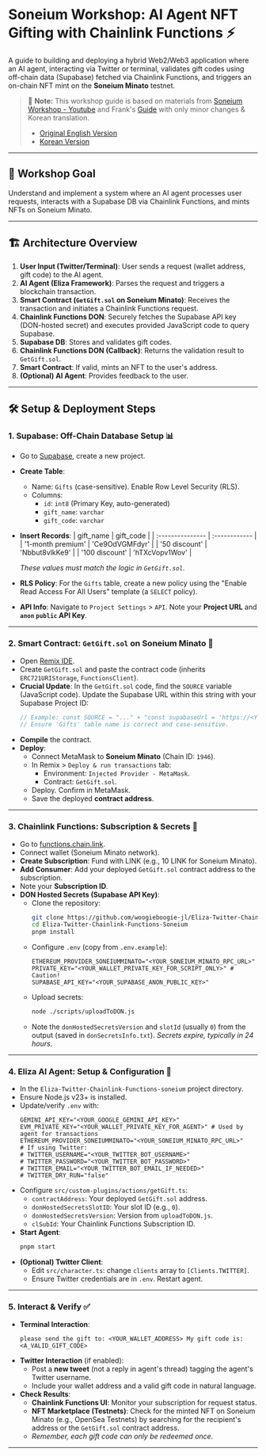 # Soneium Workshop: AI Agent NFT Gifting with Chainlink Functions ⚡️

A guide to building and deploying a hybrid Web2/Web3 application where an AI agent, interacting via Twitter or terminal, validates gift codes using off-chain data (Supabase) fetched via Chainlink Functions, and triggers an on-chain NFT mint on the **Soneium Minato** testnet.


> 📝 **Note:**
> This workshop guide is based on materials from [Soneium Workshop - Youtube](https://www.youtube.com/watch?v=kqNDZS9xWVE) and Frank's [Guide](https://cll-devrel.gitbook.io/soneium-workshop-elizaos+functions+twit/4.-prepare-don-hosted-secrets) with only minor changes & Korean translation.
>
> * [Original English Version](https://woogieboogie-jl.gitbook.io/functions-agent-twitter-with-soneium-workshop)
> * [Korean Version](https://woogieboogie-jl.gitbook.io/functions-agent-twitter-with-soneium-workshop/kor)

-----

## 🎯 Workshop Goal

Understand and implement a system where an AI agent processes user requests, interacts with a Supabase DB via Chainlink Functions, and mints NFTs on Soneium Minato.

-----

## 🏗️ Architecture Overview

1.  **User Input (Twitter/Terminal)**: User sends a request (wallet address, gift code) to the AI agent.
2.  **AI Agent (Eliza Framework)**: Parses the request and triggers a blockchain transaction.
3.  **Smart Contract (`GetGift.sol` on Soneium Minato)**: Receives the transaction and initiates a Chainlink Functions request.
4.  **Chainlink Functions DON**: Securely fetches the Supabase API key (DON-hosted secret) and executes provided JavaScript code to query Supabase.
5.  **Supabase DB**: Stores and validates gift codes.
6.  **Chainlink Functions DON (Callback)**: Returns the validation result to `GetGift.sol`.
7.  **Smart Contract**: If valid, mints an NFT to the user's address.
8.  **(Optional) AI Agent**: Provides feedback to the user.

-----

## 🛠️ Setup & Deployment Steps

### 1\. Supabase: Off-Chain Database Setup 📊

  * Go to [Supabase](https://supabase.com), create a new project.
  * **Create Table**:
      * Name: `Gifts` (case-sensitive). Enable Row Level Security (RLS).
      * Columns:
          * `id`: `int8` (Primary Key, auto-generated)
          * `gift_name`: `varchar`
          * `gift_code`: `varchar`
  * **Insert Records**:
    | gift\_name       | gift\_code    |
    | :--------------- | :------------ |
    | '1-month premium' | 'Ce9OdVGMFdyr' |
    | '50 discount'    | 'Nbbut8vlkKe9' |
    | '100 discount'   | 'hTXcVopv1Wov' |
    
    *These values must match the logic in `GetGift.sol`.*
  * **RLS Policy**: For the `Gifts` table, create a new policy using the "Enable Read Access For All Users" template (a `SELECT` policy).
  * **API Info**: Navigate to `Project Settings` \> `API`. Note your **Project URL** and **`anon` `public` API Key**.

-----

### 2\. Smart Contract: `GetGift.sol` on Soneium Minato 📜

  * Open [Remix IDE](https://www.google.com/search?q=https://remix.ethereum.org/).
  * Create `GetGift.sol` and paste the contract code (inherits `ERC721URIStorage`, `FunctionsClient`).
  * **Crucial Update**: In the `GetGift.sol` code, find the `SOURCE` variable (JavaScript code). Update the Supabase URL within this string with your Supabase Project ID:
    ```javascript
    // Example: const SOURCE = "..." + "const supabaseUrl = 'https://<YOUR_PROJECT_ID>.supabase.co/rest/v1/Gifts?select=gift_name,gift_code';" + "...";
    // Ensure 'Gifts' table name is correct and case-sensitive.
    ```
  * **Compile** the contract.
  * **Deploy**:
      * Connect MetaMask to **Soneium Minato** (Chain ID: `1946`).
      * In Remix \> `Deploy & run transactions` tab:
          * Environment: `Injected Provider - MetaMask`.
          * Contract: `GetGift.sol`.
      * Deploy. Confirm in MetaMask.
      * Save the deployed **contract address**.

-----

### 3\. Chainlink Functions: Subscription & Secrets 🔗

  * Go to [functions.chain.link](https://functions.chain.link/).
  * Connect wallet (Soneium Minato network).
  * **Create Subscription**: Fund with LINK (e.g., 10 LINK for Soneium Minato).
  * **Add Consumer**: Add your deployed `GetGift.sol` contract address to the subscription.
  * Note your **Subscription ID**.
  * **DON Hosted Secrets (Supabase API Key)**:
      * Clone the repository:
        ```bash
        git clone https://github.com/woogieboogie-jl/Eliza-Twitter-Chainlink-Functions-Soneium.git
        cd Eliza-Twitter-Chainlink-Functions-Soneium
        pnpm install
        ```
      * Configure `.env` (copy from `.env.example`):
        ```env
        ETHEREUM_PROVIDER_SONEIUMMINATO="<YOUR_SONEIUM_MINATO_RPC_URL>"
        PRIVATE_KEY="<YOUR_WALLET_PRIVATE_KEY_FOR_SCRIPT_ONLY>" # Caution!
        SUPABASE_API_KEY="<YOUR_SUPABASE_ANON_PUBLIC_KEY>"
        ```
      * Upload secrets:
        ```bash
        node ./scripts/uploadToDON.js
        ```
      * Note the `donHostedSecretsVersion` and `slotId` (usually `0`) from the output (saved in `donSecretsInfo.txt`). *Secrets expire, typically in 24 hours.*

-----

### 4\. Eliza AI Agent: Setup & Configuration 🤖

  * In the `Eliza-Twitter-Chainlink-Functions-soneium` project directory.
  * Ensure Node.js v23+ is installed.
  * Update/verify `.env` with:
    ```env
    GEMINI_API_KEY="<YOUR_GOOGLE_GEMINI_API_KEY>"
    EVM_PRIVATE_KEY="<YOUR_WALLET_PRIVATE_KEY_FOR_AGENT>" # Used by agent for transactions
    ETHEREUM_PROVIDER_SONEIUMMINATO="<YOUR_SONEIUM_MINATO_RPC_URL>"
    # If using Twitter:
    # TWITTER_USERNAME="<YOUR_TWITTER_BOT_USERNAME>"
    # TWITTER_PASSWORD="<YOUR_TWITTER_BOT_PASSWORD>"
    # TWITTER_EMAIL="<YOUR_TWITTER_BOT_EMAIL_IF_NEEDED>"
    # TWITTER_DRY_RUN="false"
    ```
  * Configure `src/custom-plugins/actions/getGift.ts`:
      * `contractAddress`: Your deployed `GetGift.sol` address.
      * `donHostedSecretsSlotID`: Your slot ID (e.g., `0`).
      * `donHostedSecretsVersion`: Version from `uploadToDON.js`.
      * `clSubId`: Your Chainlink Functions Subscription ID.
  * **Start Agent**:
    ```bash
    pnpm start
    ```
  * **(Optional) Twitter Client**:
      * Edit `src/character.ts`: change `clients` array to `[Clients.TWITTER]`.
      * Ensure Twitter credentials are in `.env`. Restart agent.

-----

### 5\. Interact & Verify ✅

  * **Terminal Interaction**:
    ```
    please send the gift to: <YOUR_WALLET_ADDRESS> My gift code is: <A_VALID_GIFT_CODE>
    ```
  * **Twitter Interaction** (if enabled):
      * Post a **new tweet** (not a reply in agent's thread) tagging the agent's Twitter username.
      * Include your wallet address and a valid gift code in natural language.
  * **Check Results**:
      * **Chainlink Functions UI**: Monitor your subscription for request status.
      * **NFT Marketplace (Testnets)**: Check for the minted NFT on Soneium Minato (e.g., OpenSea Testnets) by searching for the recipient's address or the `GetGift.sol` contract address.
      * *Remember, each gift code can only be redeemed once.*

-----


